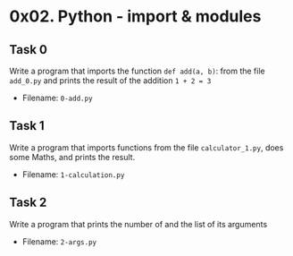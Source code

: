 # 0x02. Python - import & modules

## Task 0
Write a program that imports the function `def add(a, b)`: from the file `add_0.py` and prints the result of the addition `1 + 2 = 3`
- Filename: `0-add.py`

## Task 1
Write a program that imports functions from the file `calculator_1.py`, does some Maths, and prints the result.
- Filename: `1-calculation.py`

## Task 2
Write a program that prints the number of and the list of its arguments
- Filename: `2-args.py`
